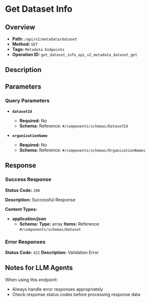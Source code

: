 # Get Dataset Info

## Overview
- **Path:** `/api/v2/metadata/dataset`
- **Method:** `GET`
- **Tags:** `Metadata Endpoints`
- **Operation ID:** `get_dataset_info_api_v2_metadata_dataset_get`

## Description


## Parameters

### Query Parameters

- **`datasetId`**
  - **Required:** No
  - **Schema:** Reference: `#/components/schemas/DatasetId`

- **`organizationName`**
  - **Required:** No
  - **Schema:** Reference: `#/components/schemas/OrganizationNames`

## Response

### Success Response
**Status Code:** `200`

**Description:** Successful Response

**Content Types:**
- **application/json**
  - **Schema:** **Type:** array
**Items:** Reference: `#/components/schemas/Dataset`

### Error Responses

**Status Code:** `422`
**Description:** Validation Error

## Notes for LLM Agents

When using this endpoint:
- Always handle error responses appropriately
- Check response status codes before processing response data